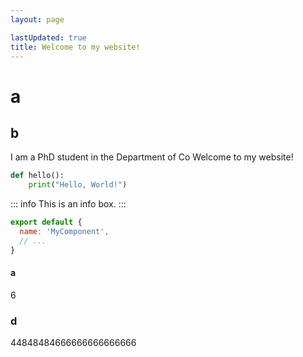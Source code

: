 ```yaml
---
layout: page

lastUpdated: true
title: Welcome to my website!
---
```



# a

## b

I am a PhD student in the Department of Co  Welcome to my website!
```python
def hello():
    print("Hello, World!")
```
::: info
This is an info box.
:::

```js
export default {
  name: 'MyComponent',
  // ...
}
```

#### a
<div v-for="item in 100">6</div>
    
### d

44848484666666666666666